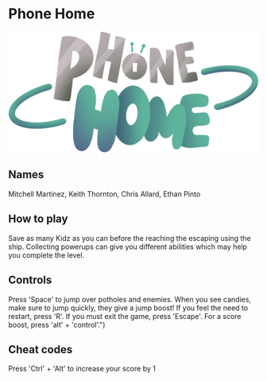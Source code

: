 # Phone Home

![Phone Home Logo](sprites/spr_title/de3c1b7b-c010-4c27-875f-78c2bfe6cf7c.png)

## Names

Mitchell Martinez, Keith Thornton, Chris Allard, Ethan Pinto

## How to play

Save as many Kidz as you can before the reaching the escaping using the ship. Collecting powerups can give you different abilities which may help you complete the level.
## Controls

Press 'Space' to jump over potholes and enemies.
When you see candies, make sure to jump quickly, they give a jump boost!
If you feel the need to restart, press 'R'.
If you must exit the game, press 'Escape'.
For a score boost, press 'alt' + 'control'.")

## Cheat codes

Press 'Ctrl' + 'Alt' to increase your score by 1
